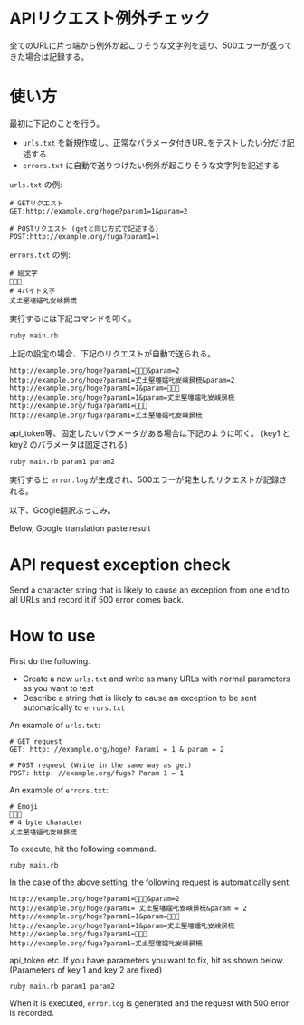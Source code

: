 # APIリクエスト例外チェック

全てのURLに片っ端から例外が起こりそうな文字列を送り、500エラーが返ってきた場合は記録する。

# 使い方

最初に下記のことを行う。

- `urls.txt` を新規作成し、正常なパラメータ付きURLをテストしたい分だけ記述する
- `errors.txt` に自動で送りつけたい例外が起こりそうな文字列を記述する

`urls.txt` の例:

```
# GETリクエスト
GET:http://example.org/hoge?param1=1&param=2

# POSTリクエスト (getと同じ方式で記述する)
POST:http://example.org/fuga?param1=1
```

`errors.txt` の例:

```
# 絵文字
🍣🍕🍺
# 4バイト文字
𠀋𡈽𡌛𡑮𡢽𠮟𡚴𡸴𣇄𣗄
```

実行するには下記コマンドを叩く。

```
ruby main.rb
```

上記の設定の場合、下記のリクエストが自動で送られる。

```
http://example.org/hoge?param1=🍣🍕🍺&param=2
http://example.org/hoge?param1=𠀋𡈽𡌛𡑮𡢽𠮟𡚴𡸴𣇄𣗄&param=2
http://example.org/hoge?param1=1&param=🍣🍕🍺
http://example.org/hoge?param1=1&param=𠀋𡈽𡌛𡑮𡢽𠮟𡚴𡸴𣇄𣗄
http://example.org/fuga?param1=🍣🍕🍺
http://example.org/fuga?param1=𠀋𡈽𡌛𡑮𡢽𠮟𡚴𡸴𣇄𣗄
```

api_token等、固定したいパラメータがある場合は下記のように叩く。
(key1 と key2 のパラメータは固定される)

```
ruby main.rb param1 param2
```

実行すると `error.log` が生成され、500エラーが発生したリクエストが記録される。

以下、Google翻訳ぶっこみ。

Below, Google translation paste result

# API request exception check

Send a character string that is likely to cause an exception from one end to all URLs and record it if 500 error comes back.

# How to use

First do the following.

- Create a new `urls.txt` and write as many URLs with normal parameters as you want to test
- Describe a string that is likely to cause an exception to be sent automatically to `errors.txt`

An example of `urls.txt`:

```
# GET request
GET: http: //example.org/hoge? Param1 = 1 & param = 2

# POST request (Write in the same way as get)
POST: http: //example.org/fuga? Param 1 = 1
```

An example of `errors.txt`:

```
# Emoji
🍣🍕🍺
# 4 byte character
𠀋𡈽𡌛𡑮𡢽𠮟𡚴𡸴𣇄𣗄
```

To execute, hit the following command.

```
ruby main.rb
```

In the case of the above setting, the following request is automatically sent.

```
http://example.org/hoge?param1=🍣🍕🍺&param=2
http://example.org/hoge?param1= 𠀋𡈽𡌛𡑮𡢽𠮟𡚴𡸴𣇄𣗄&param = 2
http://example.org/hoge?param1=1&param=🍣🍕🍺
http://example.org/hoge?param1=1&param=𠀋𡈽𡌛𡑮𡢽𠮟𡚴𡸴𣇄𣗄
http://example.org/fuga?param1=🍣🍕🍺
http://example.org/fuga?param1=𠀋𡈽𡌛𡑮𡢽𠮟𡚴𡸴𣇄𣗄
```

api_token etc. If you have parameters you want to fix, hit as shown below.
(Parameters of key 1 and key 2 are fixed)

```
ruby main.rb param1 param2
```

When it is executed, `error.log` is generated and the request with 500 error is recorded.
